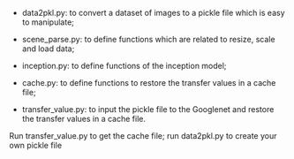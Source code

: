 * data2pkl.py: to convert a dataset of images to a pickle file which is easy to manipulate;

* scene_parse.py: to define functions which are related to resize, scale and load data;

* inception.py: to define functions of the inception model;

* cache.py: to define functions to restore the transfer values in a cache file;

* transfer_value.py: to input the pickle file to the Googlenet and restore the transfer values in a cache file.

Run transfer_value.py to get the cache file; run data2pkl.py to create your own pickle file


